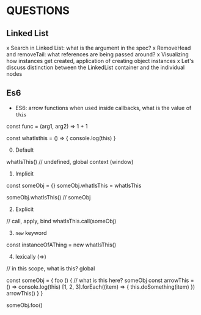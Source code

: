# QUESTIONS

## Linked List
x Search in Linked List: what is the argument in the spec?
x RemoveHead and removeTail: what references are being passed around?
x Visualizing how instances get created, application of creating object instances
x Let's discuss distinction between the LinkedList container and the individual nodes

## Es6
- ES6: arrow functions when used inside callbacks, what is the value of `this`


const func = (arg1, arg2) => 1 + 1

const whatIsthis = () => {
  console.log(this)
}

0. Default

whatIsThis() // undefined, global context (window)

1. Implicit

const someObj = {}
someObj.whatIsThis = whatIsThis

someObj.whatIsThis() // someObj

2. Explicit

// call, apply, bind
whatIsThis.call(someObj)

3. `new` keyword

const instanceOfAThing = new whatIsThis()

4. lexically (=>)

// in this scope, what is this? global

  const someObj = {
    foo () {
      // what is this here? someObj
      const arrowThis = () => console.log(this)
        [1, 2, 3].forEach((item) => {
          this.doSomething(item)
        })
      arrowThis()
    }
  }

  someObj.foo()







